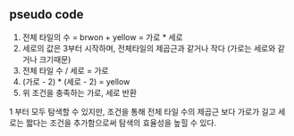 ## pseudo code
1. 전체 타일의 수 = brwon + yellow = 가로 * 세로
2. 세로의 값은 3부터 시작하며, 전체타일의 제곱근과 같거나 작다 (가로는 세로와 같거나 크기때문)
3. 전체 타일 수 / 세로 = 가로
4. (가로 - 2) * (세로 - 2) = yellow
5. 위 조건을 충족하는 가로, 세로 반환

1 부터 모두 탐색할 수 있지만, 조건을 통해 전체 타일 수의 제곱근 보다 가로가 길고 세로는 짧다는 조건을 추가함으로써 탐색의 효율성을 높힐 수 있다.
